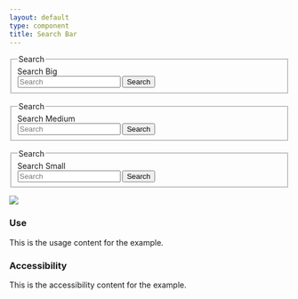 ```yaml
---
layout: default
type: component
title: Search Bar
---
```


<div class="preview">
  <!-- Add HTML markup for example here -->

  <form action="#" method="post" class="usa-search usa-search-big">           
    <fieldset>
      <legend class="usa-sr-only">Search</legend>
      <label for="search-field" class="is-vishidden">Search Big</label>
      <div class="usa-search-bar">
        <input type="search" placeholder="Search" id="search-field" class="usa-search-field">
        <button class="usa-search-submit usa-search-submit-big">
          <span class="usa-search-submit-text">Search</span>
        </button>
      </div>
    </fieldset>
  </form>

  <form action="#" method="post" class="usa-search usa-search-medium">           
    <fieldset>
      <legend class="usa-sr-only">Search</legend>
      <label for="search-field" class="is-vishidden">Search Medium</label>
      <div class="usa-search-bar">
        <input type="search" placeholder="Search" id="search-field" class="usa-search-field">
        <button class="usa-search-submit">
          <span class="usa-search-submit-text">Search</span>
        </button>
      </div>
    </fieldset>
  </form>

  <form action="#" method="post" class="usa-search usa-search-small">           
    <fieldset>
      <legend class="usa-sr-only">Search</legend>
      <label for="search-field" class="is-vishidden">Search Small</label>
      <div class="usa-search-bar">
        <input type="search" placeholder="Search" id="search-field" class="usa-search-field">
        <button class="usa-search-submit">
          <span class="usa-icon-search" aria-hidden="true"></span>
          <span class="usa-sr-only">Search</span>
        </button>
      </div>
    </fieldset>
  </form>
  
  <img src="{{ site.baseurl }}/assets/img/static/Search_Bar_UI_v1.png">
</div>

<div class="usa-grid-box">
  <div class="usa-width-one-half">
    <h3>Use</h3>
    <p>This is the usage content for the example.</p>
  </div>
  <div class="usa-width-one-half">
    <h3>Accessibility</h3>
    <p>This is the accessibility content for the example.</p>
  </div>  
</div>